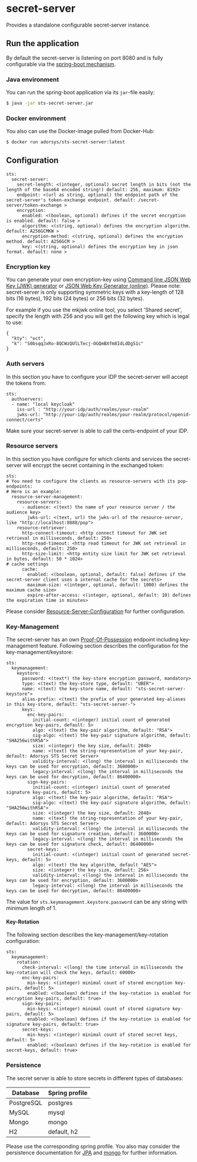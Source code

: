 # secret-server

Provides a standalone configurable secret-server instance.

## Run the application

By default the secret-server is listening on port 8080 and is fully configurable via the [spring-boot mechanism](https://docs.spring.io/spring-boot/docs/current/reference/html/boot-features-external-config.html).

### Java environment

You can run the spring-boot application via its `jar`-file easily:
```bash
$ java -jar sts-secret-server.jar
```

### Docker environment

You also can use the Docker-image pulled from Docker-Hub:

```bash
$ docker run adorsys/sts-secret-server:latest
```

## Configuration

```
sts:
  secret-server:
    secret-length: <(integer, optional) secret length in bits (not the length of the base64 encoded string!) default: 256, maximum: 8192>
    endpoint: <(url as string, optional) the endpoint path of the secret-server's token-exchange endpoint. default: /secret-server/token-exchange >
    encryption:
      enabled: <(boolean, optional) defines if the secret encryption is enabled. default: false >
      algorithm: <(string, optional) defines the encryption algorithm. default: A256GCMKW >
      encryption-method: <(string, optional) defines the encryption method. default: A256GCM >
      key: <(string, optional) defines the encryption key in json format. default: none >
```

### Encryption key

You can generate your own encryption-key using [Command line JSON Web Key (JWK) generator](https://connect2id.com/products/nimbus-jose-jwt/generator) or [JSON Web Key Generator (online)](https://mkjwk.org/).
Please note: secret-server is only supporting symmetric keys with a key-length of 128 bits (16 bytes), 192 bits (24 bytes) or 256 bits (32 bytes).

For example if you use the mkjwk online tool, you select 'Shared secret', specify the length with 256 and you will get the following key which is legal to use:

```
{
  "kty": "oct",
  "k": "S0bsqqJxRo-8QCWzQUlLTecj-OGQmBXfm8IdLdDg51c"
}
```

### Auth servers

In this section you have to configure your IDP the secret-server will accept the tokens from:

```
sts:
  authservers:
  - name: "local keycloak"
    iss-url : "http://your-idp/auth/realms/your-realm"
    jwks-url: "http://your-idp/auth/realms/your-realm/protocol/openid-connect/certs"

```

Make sure your secret-server is able to call the certs-endpoint of your IDP.

### Resource servers

In this section you have configure for which clients and services the secret-server will encrypt the secret containing in the exchanged token:

```
sts:
# You need to configure the clients as resource-servers with its pop-endpoints:
# Here is an example:
  resource-server-management:
    resource-servers:
      - audience: <(text) the name of your resource server / the audience key>
        jwks-url: <(text, url) the jwks-url of the resource-server, like "http://localhost:8888/pop">
    resource-retriever:
      http-connect-timeout: <http connect timeout for JWK set retrieval in milliseconds, default: 250>
      http-read-timeout: <http read timeout for JWK set retrieval in milliseconds, default: 250>
      http-size-limit: <http entity size limit for JWK set retrieval in bytes, default: 50 * 1024>
# cache settings
      cache:
        enabled: <(boolean, optional, default: false) defines if the secret-server client uses a internal cache for the secrets>
        maximum-size: <(integer, optional, default: 1000) defines the maximum cache size>
        expire-after-access: <(integer, optional, default: 10) defines the expiration time in minutes>
```

Please consider [Resource-Server-Configuration](https://github.com/adorsys/secure-token-service#resource-server-configuration) for further configuration.

### Key-Management

The secret-server has an own [Proof-Of-Possession](https://github.com/adorsys/secure-token-service#proof-of-possession) endpoint including key-management feature.
Following section describes the configuration for the key-management/keystore:

```
sts:
  keymanagement:
    keystore:
      password: <(text*) the key-store encryption password, mandatory>
      type: <(text) the key-store type, default: "UBER">
      name: <(text) the key-store name, default: "sts-secret-server-keystore">
      alias-prefix: <(text) the prefix of your generated key-aliases in this key-store, default: "sts-secret-server-">
      keys:
        enc-key-pairs:
          initial-count: <(integer) initial count of generated encryption key-pairs, default: 5>
          algo: <(text) the key-pair algorithm, default: "RSA">
          sig-algo: <(text) the key-pair signature algorithm, default: "SHA256withRSA">
          size: <(integer) the key size, default: 2048>
          name: <(text) the string-representation of your key-pair, default: Adorsys STS Secret Server>
          validity-interval: <(long) the interval in milliseconds the keys can be used for encryption, default: 3600000>
          legacy-interval: <(long) the interval in milliseconds the keys can be used for decryption, default: 86400000>
        sign-key-pairs:
          initial-count: <(integer) initial count of generated signature key-pairs, default: 5>
          algo: <(text) the key-pair algorithm, default: "RSA">
          sig-algo: <(text) the key-pair signature algorithm, default: "SHA256withRSA">
          size: <(integer) the key size, default: 2048>
          name: <(text) the string-representation of your key-pair, default: Adorsys STS Secret Server>
          validity-interval: <(long) the interval in milliseconds the keys can be used for signature creation, default: 3600000>
          legacy-interval: <(long) the interval in milliseconds the keys can be used for signature check, default: 86400000>
        secret-keys:
          initial-count: <(integer) initial count of generated secret-keys, default: 5>
          algo: <(text) the key algorithm, default "AES">
          size: <(integer) the key size, default: 256>
          validity-interval: <(long) the interval in milliseconds the keys can be used for encryption, default: 3600000>
          legacy-interval: <(long) the interval in milliseconds the keys can be used for decryption, default: 86400000>
```

The value for `sts.keymanagement.keystore.password` can be any string with minimum length of 1.

#### Key-Rotation

The following section describes the key-management/key-rotation configuration:

```
sts:
  keymanagement:
    rotation:
      check-interval: <(long) the time interval in milliseconds the key-rotation will check the keys, default: 60000>
      enc-key-pairs:
        min-keys: <(integer) minimal count of stored encryption key-pairs, default: 5>
        enabled: <(boolean) defines if the key-rotation is enabled for encryption key-pairs, default: true>
      sign-key-pairs:
        min-keys: <(integer) minimal count of stored signature key-pairs, default: 5>
        enabled: <(boolean) defines if the key-rotation is enabled for signature key-pairs, default: true>
      secret-keys:
        min-keys: <(integer) minimal count of stored secret keys, default: 5>
        enabled: <(boolean) defines if the key-rotation is enabled for secret-keys, default: true>
```

### Persistence

The secret server is able to store secrets in different types of databases:

| Database | Spring profile |
|----------|----------------|
| PostgreSQL | postgres     |
| MySQL      | mysql        |
| Mongo      | mongo        |
| H2         | default, h2  |

Please use the corresponding spring profile.
You also may consider the persistence documentation for [JPA](https://github.com/adorsys/secure-token-service/tree/master/sts-persistence-jpa#sts-persistence-jpa) and [mongo](https://github.com/adorsys/secure-token-service/tree/master/sts-persistence-mongo#sts-persistence-mongo) for further information.
